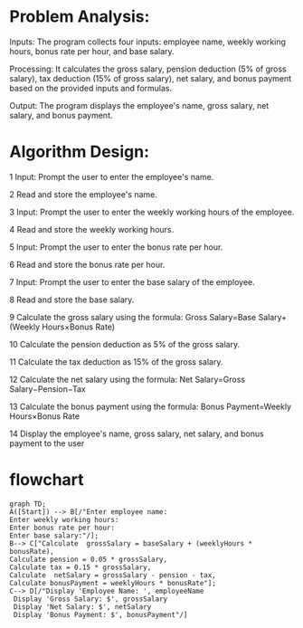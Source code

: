 # Problem Analysis:

Inputs: The program collects four inputs: employee name, weekly working hours, bonus rate per hour, and base salary.

Processing: It calculates the gross salary, pension deduction (5% of gross salary), tax deduction (15% of gross salary), net salary, and bonus payment based on the provided inputs and formulas.

Output: The program displays the employee's name, gross salary, net salary, and bonus payment.

# Algorithm Design:

1 Input: Prompt the user to enter the employee's name.

2 Read and store the employee's name.

3 Input: Prompt the user to enter the weekly working hours of the employee.

4 Read and store the weekly working hours.

5 Input: Prompt the user to enter the bonus rate per hour.

6 Read and store the bonus rate per hour.

7 Input: Prompt the user to enter the base salary of the employee.

8 Read and store the base salary.

9 Calculate the gross salary using the formula: Gross Salary=Base Salary+(Weekly Hours×Bonus Rate)

10 Calculate the pension deduction as 5% of the gross salary.

11 Calculate the tax deduction as 15% of the gross salary.

12 Calculate the net salary using the formula: Net Salary=Gross Salary−Pension−Tax

13 Calculate the bonus payment using the formula: Bonus Payment=Weekly Hours×Bonus Rate

14 Display the employee's name, gross salary, net salary, and bonus payment to the user

# flowchart
```mermaid
graph TD;
A([Start]) --> B[/"Enter employee name:
Enter weekly working hours:
Enter bonus rate per hour:
Enter base salary:"/];
B--> C["Calculate  grossSalary = baseSalary + (weeklyHours * bonusRate),
Calculate pension = 0.05 * grossSalary,
Calculate tax = 0.15 * grossSalary,
Calculate  netSalary = grossSalary - pension - tax,
Calculate bonusPayment = weeklyHours * bonusRate"];
C--> D[/"Display 'Employee Name: ', employeeName
 Display 'Gross Salary: $', grossSalary
 Display 'Net Salary: $', netSalary
 Display 'Bonus Payment: $', bonusPayment"/]




